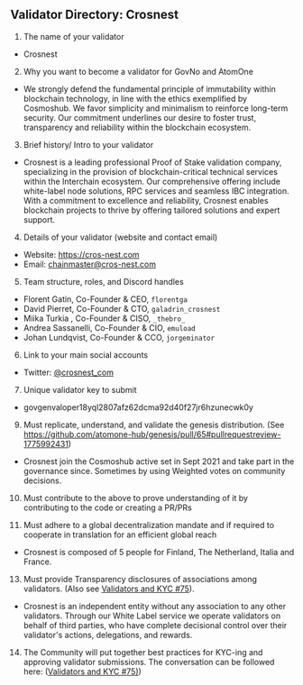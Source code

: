 ## Validator Directory: Crosnest

1) The name of your validator

- Crosnest

2) Why you want to become a validator for GovNo and AtomOne

- We strongly defend the fundamental principle of immutability within 
  blockchain technology, in line with the ethics exemplified by Cosmoshub. 
  We favor simplicity and minimalism to reinforce long-term security. 
  Our commitment underlines our desire to foster trust, transparency and 
  reliability within the blockchain ecosystem.

3) Brief history/ Intro to your validator

- Crosnest is a leading professional Proof of Stake validation company, 
  specializing in the provision of blockchain-critical technical services 
  within the Interchain ecosystem. Our comprehensive offering include 
  white-label node solutions, RPC services and seamless IBC integration. 
  With a commitment to excellence and reliability, Crosnest enables 
  blockchain projects to thrive by offering tailored solutions and expert 
  support.

4) Details of your validator (website and contact email)

- Website: https://cros-nest.com
- Email: chainmaster@cros-nest.com

5) Team structure, roles, and Discord handles

- Florent Gatin, Co-Founder & CEO, `florentga`
- David Pierret, Co-Founder & CTO, `galadrin_crosnest`
- Miika Turkia , Co-Founder & CISO, `_thebro_`
- Andrea Sassanelli, Co-Founder & CIO, `emuload`
- Johan Lundqvist, Co-Founder & CCO, `jorgeminator`

6) Link to your main social accounts

- Twitter: [@crosnest_com](https://twitter.com/crosnest_com)

7) Unique validator key to submit

- govgenvaloper18yql2807afz62dcma92d40f27jr6hzunecwk0y

9) Must replicate, understand, and validate the genesis distribution. (See https://github.com/atomone-hub/genesis/pull/65#pullrequestreview-1775992431)

- Crosnest join the Cosmoshub active set in Sept 2021 and take part in the governance since. Sometimes by using Weighted votes on community decisions.

10) Must contribute to the above to prove understanding of it by contributing to the code or creating a PR/PRs

11) Must adhere to a global decentralization mandate and if required to cooperate in translation for an efficient global reach

* Crosnest is composed of 5 people for Finland, The Netherland, Italia and France.

13) Must provide Transparency disclosures of associations among validators. (Also see [Validators and KYC #75](https://github.com/atomone-hub/genesis/issues/75#issue-2034573094)).

* Crosnest is an independent entity without any association to any other validators. Through our White Label service we operate validators on behalf of third parties,
  who have complete decisional control over their validator's actions, delegations, and rewards.

14) The Community will put together best practices for KYC-ing and approving validator submissions. The conversation can be followed here: ([Validators and KYC #75)](https://github.com/atomone-hub/genesis/issues/75#issue-2034573094))
